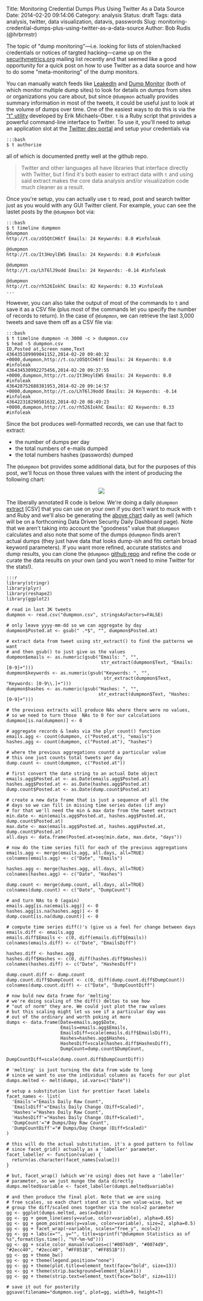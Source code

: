 Title: Monitoring Credential Dumps Plus Using Twitter As a Data Source
Date: 2014-02-20 09:14:06
Category: analysis
Status: draft
Tags: data analysis, twitter, data visualization, datavis, passwords
Slug: monitoring-credential-dumps-plus-using-twitter-as-a-data-source
Author: Bob Rudis (@hrbrmstr)

The topic of "dump monitoring"&mdash;i.e. looking for lists of stolen/hacked credentials or notices of targted hacking&mdash;came up on the [securitymetrics.org](http://securitymetrics.org) mailing list recently and that seemed like a good opportunity for a quick post on how to use Twitter as a data source and how to do some "meta-monitoring" of the dump monitors. 

You can manually watch feeds like [LeakedIn](https://twitter.com/leakedin) and [Dump Monitor](https://twitter.com/dumpmon) (both of which monitor multiple dump sites) to look for details on dumps from sites or organizations you care about, but since `@dumpmon` actually provides summary information in most of the tweets, it could be useful just to look at the volume of dumps over time. One of the easiest ways to do this is via the ["t" utility](https://github.com/sferik/t) developed by Erik Michaels-Ober. `t` is a Ruby script that provides a powerful command-line interface to Twitter. To use it, you'll need to setup an application slot at the [Twitter dev portal](http://dev.twitter.com/apps/new) and setup your credentials via

    :::bash
    $ t authorize

all of which is documented pretty well at the github repo.

>Twitter and other languages all have libraries that interface directly with Twitter, but I find it's 
>both easier to extract data with `t` and using said extract makes the core  data analysis and/or 
>visualization code much cleaner as a result.

Once you're setup, you can actually use `t` to read, post and search twitter just as you would with any GUI Twitter client. For example, youc can see the lastet posts by the `@dumpmon` bot via:

    :::bash
    $ t timeline dumpmon
    @dumpmon
    http://t.co/zO5QtCH6tf Emails: 24 Keywords: 0.0 #infoleak

    @dumpmon
    http://t.co/It3HoylEWS Emails: 24 Keywords: 0.0 #infoleak

    @dumpmon
    http://t.co/LhT6lJ9odd Emails: 24 Keywords: -0.14 #infoleak

    @dumpmon
    http://t.co/rh526IokhC Emails: 82 Keywords: 0.33 #infoleak
    ...

However, you can also take the output of most of the commands to `t` and save it as a CSV file (plus most of the commands let you specify the number of records to return). In the case of `@dumpmon`, we can retrieve the last 3,000 tweets and save them off as a CSV file via:

    :::bash
    $ t timeline dumpmon -n 3000 -c > dumpmon.csv
    $ head -5 dumpmon.csv
    ID,Posted at,Screen name,Text
    436435189909041152,2014-02-20 09:40:32 +0000,dumpmon,http://t.co/zO5QtCH6tf Emails: 24 Keywords: 0.0 #infoleak
    436434530992275456,2014-02-20 09:37:55 +0000,dumpmon,http://t.co/It3HoylEWS Emails: 24 Keywords: 0.0 #infoleak
    436428752688381953,2014-02-20 09:14:57 +0000,dumpmon,http://t.co/LhT6lJ9odd Emails: 24 Keywords: -0.14 #infoleak
    436422318290501632,2014-02-20 08:49:23 +0000,dumpmon,http://t.co/rh526IokhC Emails: 82 Keywords: 0.33 #infoleak

Since the bot produces well-formatted records, we can use that fact to extract:

- the number of dumps per day
- the total numbers of e-mails dumped
- the total numbers hashes (passwords) dumped

The `@dumpmon` bot provides some additional data, but for the purposes of this post, we'll focus on those three values with the intent of producing the following chart:

<center><a href="http://datadrivensecurity.info/dashboard/img/dumpmon.svg" target=_blank><img src="/dashboard/img/dumpmon.svg" max-width="100%"/></a></center>

The liberally annotated R code is below. We're doing a daily `@dumpmon` [extract](http://datadrivensecurity.info/data/dumpmon.csv) [CSV] that you can use on your own if you don't want to muck with `t` and Ruby and we'll also be generating the [above chart](http://datadrivensecurity.info/dashboard/img/dumpmon.svg) daily as well (which will be on a forthcoming Data Driven Security Daily Dashboard page). Note that we aren't taking into account the "goodness" value that `@dumpmon` calculates and also note that some of the dumps `@dumpmon` finds aren't actual dumps (they just have data that looks dump-ish and fits certain broad keyword parameters). If you want more refined, accurate statistcs and dump results, you can clone the `@dumpmon` [github repo](https://github.com/jordan-wright/dumpmon) and refine the code or curate the data results on your own (and you won't need to mine Twitter for the stats!).

    :::r
    library(stringr)
    library(plyr)
    library(reshape2)
    library(ggplot2)

    # read in last 3K tweets
    dumpmon <- read.csv("dumpmon.csv", stringsAsFactors=FALSE)

    # only leave yyyy-mm-dd so we can aggregate by day
    dumpmon$Posted.at <- gsub(" .*$", "", dumpmon$Posted.at)

    # extract data from tweet using str_extract() to find the patterns we want
    # and then gsub() to just give us the values
    dumpmon$emails <- as.numeric(gsub("Emails: ", "", 
                                       str_extract(dumpmon$Text, "Emails: [0-9]+")))
    dumpmon$keywords <- as.numeric(gsub("Keywords: ", "", 
                                        str_extract(dumpmon$Text, "Keywords: [0-9\\.]+")))
    dumpmon$hashes <- as.numeric(gsub("Hashes: ", "", 
                                      str_extract(dumpmon$Text, "Hashes: [0-9]+")))
    
    # the previous extracts will produce NAs where there were no values,
    # so we need to turn those  NAs to 0 for our calculations
    dumpmon[is.na(dumpmon)] <- 0

    # aggregate records & leaks via the plyr count() function
    emails.agg <- count(dumpmon, c("Posted.at"), "emails")
    hashes.agg <- count(dumpmon, c("Posted.at"), "hashes")

    # where the previous aggregations countd a particular value
    # this one just counts total tweets per day
    dump.count <- count(dumpmon, c("Posted.at"))

    # first convert the date string to an actual Date object
    emails.agg$Posted.at <- as.Date(emails.agg$Posted.at)
    hashes.agg$Posted.at <- as.Date(hashes.agg$Posted.at)
    dump.count$Posted.at <- as.Date(dump.count$Posted.at)

    # create a new data frame that is just a sequence of all the 
    # days so we can fill in missing time series dates (if any)
    # for that we'll need the min & max date from the tweet extract
    min.date <- min(emails.agg$Posted.at, hashes.agg$Posted.at, dump.count$Posted.at)
    max.date <- max(emails.agg$Posted.at, hashes.agg$Posted.at, dump.count$Posted.at)
    all.days <- data.frame(Posted.at=seq(min.date, max.date, "days"))

    # now do the time series fill for each of the previous aggregations
    emails.agg <- merge(emails.agg, all.days, all=TRUE)
    colnames(emails.agg) <- c("Date", "Emails")

    hashes.agg <- merge(hashes.agg, all.days, all=TRUE)
    colnames(hashes.agg) <- c("Date", "Hashes")

    dump.count <- merge(dump.count, all.days, all=TRUE)
    colnames(dump.count) <- c("Date", "DumpCount")

    # and turn NAs to 0 (again)
    emails.agg[is.na(emails.agg)] <- 0
    hashes.agg[is.na(hashes.agg)] <- 0
    dump.count[is.na(dump.count)] <- 0

    # compute time series diff()'s (give us a feel for change between days
    emails.diff <- emails.agg
    emails.diff$Emails <- c(0, diff(emails.diff$Emails))
    colnames(emails.diff) <- c("Date", "EmailsDiff")

    hashes.diff <- hashes.agg
    hashes.diff$Hashes <- c(0, diff(hashes.diff$Hashes))
    colnames(hashes.diff) <- c("Date", "HashesDiff")

    dump.count.diff <- dump.count
    dump.count.diff$DumpCount <- c(0, diff(dump.count.diff$DumpCount))
    colnames(dump.count.diff) <- c("Date", "DumpCountDiff")

    # now buld new data frame for 'melting'
    # we're doing scaling of the diff() deltas to see how 
    # "out of norm" they are. We could just plot the raw values
    # but this scaling might let us see if a particular day was
    # out of the ordinary and worth poking at more
    dumps <- data.frame(Date=emails.agg$Date,
                        Emails=emails.agg$Emails,
                        EmailsDiff=scale(emails.diff$EmailsDiff),
                        Hashes=hashes.agg$Hashes,
                        HashesDiff=scale(hashes.diff$HashesDiff),
                        DumpCount=dump.count$DumpCount,
                        DumpCountDiff=scale(dump.count.diff$DumpCountDiff))

    # 'melting' is just turning the data from wide to long
    # since we want to use the individual columns as facets for our plot
    dumps.melted <- melt(dumps, id.vars=c("Date"))

    # setup a substitution list for prettier facet labels
    facet_names <- list(
      'Emails'="Emails Daily Raw Count",
      'EmailsDiff'="Emails Daily Change (Diff+Scaled)",
      'Hashes'="Hashes Daily Raw Count",
      'HashesDiff'="Hashes Daily Change (Diff+Scaled)",
      'DumpCount'="# Dumps/Day Raw Count",
      'DumpCountDiff'="# Dumps/Day Change (Diff+Scaled)"
    )

    # this will do the actual substitution. it's a good pattern to follow
    # since facet_grid() actually as a 'labeller' parameter.
    facet_labeller <- function(value) {
      return(as.character(facet_names[value]))
    }

    # but, facet_wrap() (which we're using) does not have a 'labeller'
    # parameter, so we just munge the data directly
    dumps.melted$variable <- facet_labeller(dumps.melted$variable)

    # and then produce the final plot. Note that we are using
    # free scales, so each chart stand on it's own value-wise, but we 
    # group the diff/scaled ones together via the ncol=2 parameter
    gg <- ggplot(dumps.melted, aes(x=Date))
    gg <- gg + geom_line(aes(y=value, color=variable), alpha=0.65)
    gg <- gg + geom_point(aes(y=value, color=variable), size=2, alpha=0.5)
    gg <- gg + facet_wrap(~variable, scales="free_y", ncol=2)
    gg <- gg + labs(x="", y="", title=sprintf("@dumpmon Statistics as of %s",format(Sys.time(), "%Y-%m-%d")))
    gg <- gg + scale_color_manual(values=c("#0074d9", "#0074d9", "#2ecc40", "#2ecc40", "#FF851B", "#FF851B"))
    gg <- gg + theme_bw()
    gg <- gg + theme(legend.position="none")
    gg <- gg + theme(plot.title=element_text(face="bold", size=13))
    gg <- gg + theme(strip.background=element_blank())
    gg <- gg + theme(strip.text=element_text(face="bold", size=11))

    # save it out for posterity
    ggsave(filename="dumpmon.svg", plot=gg, width=9, height=7)

